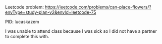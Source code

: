 Leetcode problem: https://leetcode.com/problems/can-place-flowers/?envType=study-plan-v2&envId=leetcode-75

PID: lucaskazem

I was unable to attend class because I was sick so I did not have a partner to complete this with.

